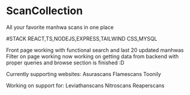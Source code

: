 # ScanCollection
All your favorite manhwa scans in one place

#STACK
REACT,TS,NODEJS,EXPRESS,TAILWIND CSS,MYSQL

Front page working with functional search and last 20 updated manhwas
Filter on page working now working on getting data from backend with proper queries and browse section is finished :D


Currently supporting websites:
Asurascans
Flamescans
Toonily

Working on support for:
Leviathanscans
Nitroscans
Reaperscans
